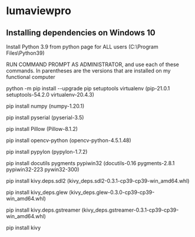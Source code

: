 # lumaviewpro



## Installing dependencies on Windows 10
Install Python 3.9 from python page for ALL users (C:\Program Files\Python39)

RUN COMMAND PROMPT AS ADMINISTRATOR, and use each of these commands. In parentheses are the versions that are installed on my functional computer

python -m pip install --upgrade pip setuptools virtualenv (pip-21.0.1 setuptools-54.2.0 virtualenv-20.4.3)

pip install numpy (numpy-1.20.1)

pip install pyserial (pyserial-3.5)

pip install Pillow (Pillow-8.1.2)

pip install opencv-python (opencv-python-4.5.1.48)

pip install pypylon (pypylon-1.7.2)

pip install docutils pygments pypiwin32 (docutils-0.16 pygments-2.8.1 pypiwin32-223 pywin32-300)

pip install kivy.deps.sdl2 (kivy_deps.sdl2-0.3.1-cp39-cp39-win_amd64.whl)

pip install kivy_deps.glew (kivy_deps.glew-0.3.0-cp39-cp39-win_amd64.whl)

pip install kivy.deps.gstreamer (kivy_deps.gstreamer-0.3.1-cp39-cp39-win_amd64.whl)

pip install kivy

